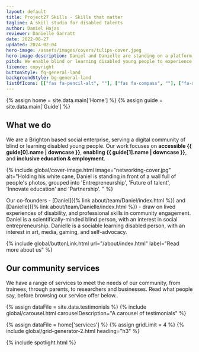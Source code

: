 ```yaml
---
layout: default
title: Project27 Skills - Skills that matter
tagline: A skill studio for disabled talents
author: Daniel Hajas
reviewer: Danielle Garratt
date: 2022-08-27
updated: 2024-02-04
hero-image: /assets/images/covers/tulips-cover.jpeg
hero-image-description: Daniel and Danielle are standing on a platform, with vast fields of colourful tulips and a canal in the background. Both of them smile at the camera.
pitch: We enable blind or learning disabled young people to experience flow, while they are developing skills that matter for professional development and personal growth, through our learning platform, community support, and principles of entrepreneurship.
licence: copyright
buttonStyle: fg-general-land
backgroundStyle: bg-general-land
listOfIcons: [["fas fa-pencil-alt", ""], ["fas fa-compass", ""], ["fa-solid fa-handshake", ""], ["fa-solid fa-person-chalkboard", ""], ["fas-lightbulb", ""]]
---
```


{% assign home = site.data.main['Home'] %}
{% assign guide = site.data.main['Guide'] %}

## What we do

We are a Brighton based social enterprise, serving a digital community of blind or learning disabled young people.
Our work focuses on **accessible {{ guide[0].name | downcase }}**, **enabling {{ guide[1].name | downcase }}**, and **inclusive education & employment**.

{% include global/cover-image.html image="networking-cover.jpg" alt="Holding his white cane, Daniel is standing in front of a wall full of people's photos, grouped into 'Entrepreneurship', 'Future of talent', 'Innovate education' and 'Partnership'.
" %}

Our co-founders - [Daniel]({% link about/team/Daniel/index.html %}) and [Danielle]({% link about/team/Danielle/index.html %}) - draw on lived experiences of disability, and professional skills in community engagement.
Daniel is a scientifically-minded blind person, with an interest in social entrepreneurship.
Danielle is a sociable learning disabled person, with an interest in art, media, gaming, and self-advocacy.

{% include global/buttonLink.html url="/about/index.html" label="Read more about us" %}

## Our community services

We have a range of services to meet the needs of our community, from trainees, through parents, to researchers and businesses.
Read what people say, before browsing our service offer below..

{% assign dataFile = site.data.testimonials %}
{% include global/carousel.html carouselDescription="A carousel of testimonials" %}

{% assign dataFile = home['services'] %}
{% assign gridLimit = 4 %}
{% include global/grid-generator-2.html heading="h3" %}

{% include spotlight.html %}
